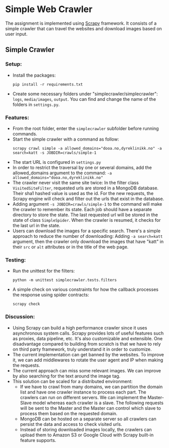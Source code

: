 # Simple Web Crawler
The assignment is implemented using [Scrapy](https://scrapy.org/) framework. It consists of a simple crawler that can travel the websites and download images based on user input.

## Simple Crawler
### Setup:
  - Install the packages:
    ```
    pip install -r requirements.txt
    ```
  - Create some necessary folders under "simplecrawler/simplecrawler":  `logs`, `media/images`, `output`. You can find and change the name of the folders in `settings.py`.

### Features:
  - From the root folder, enter the `simplecrawler` subfolder before running commands.
  - Start the simple crawler with a command as follow:
    ```
    scrapy crawl simple -a allowed_domains="dooa.no,dyreklinikk.no" -a search=katt -s JOBDIR=crawls/simple-1
    ```
  - The start URL is configured in `settings.py`
  - In order to restrict the traversal by one or several domains, add the allowed_domains argument to the command: `-a allowed_domains="dooa.no,dyreklinikk.no"`
  - The crawler never visit the same site twice: In the filter class `VisitedSiteFilter`, requested urls are stored in a MongoDB database. Their sha1 hashed value is used as the id. For the new requests, the Scrapy engine will check and filter out the urls that exist in the database.
  - Adding argument `-s JOBDIR=crawls/simple-1` to the command will make the crawler to remember its state. Each job should have a separate directory to store the state. The last requested url will be stored in the state of class `SimpleSpider`. When the crawler is resumed, it checks for the last url in the state.
  - Users can download the images for a specific search. There's a simple approach to reduce the number of downloading: Adding `-a search=katt` argument, then the crawler only download the images that have "katt" in their `src` or `alt` attributes or in the title of the web page.

### Testing:
  - Run the unittest for the filters:
    ```
    python -m unittest simplecrawler.tests.filters
    ```
  - A simple check on various constraints for how the callback processes the response using spider contracts:
    ```
    scrapy check
    ```

### Discussion:
  - Using Scrapy can build a high performance crawler since it uses asynchronous system calls. Scrapy provides lots of useful features such as proxies, data pipeline, etc. It's also customizable and extensible. One disadvantage compared to building from scratch is that we have to rely on third party framework, truly understand it in order to customize.
  - The current implementation can get banned by the websites. To improve it, we can add middlewares to rotate the user agent and IP when making the requests.
  - The current approach can miss some relevant images. We can improve by also searching for the text around the image tag.
  - This solution can be scaled for a distributed environment:
    - If we have to crawl from many domains, we can partition the domain list and have one crawler instance to process each part. The crawlers can run on different servers. We can implement the Master-Slave model whereas each crawler is a slave. The following requests will be sent to the Master and the Master can control which slave to process them based on the requested domain.
    - MongoDB can be hosted on a separate server so all crawlers can persist the data and access to check visited urls.
    - Instead of storing downloaded images locally, the crawlers can upload them to Amazon S3 or Google Cloud with Scrapy built-in feature supports.
